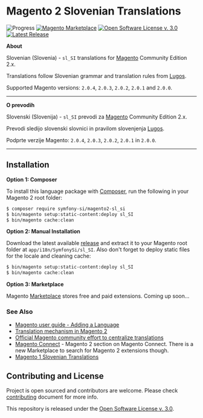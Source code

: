 # Magento 2 Slovenian Translations

![Progress](http://progressed.io/bar/56?title=completed)
[![Magento Marketplace](https://img.shields.io/badge/Magento-Marketplace-orange.svg)][marketplace]
[![Open Software License v. 3.0](https://img.shields.io/badge/License-OSL--3.0-blue.svg)][license]
[![Latest Release](https://img.shields.io/github/release/symfony-si/magento2-sl_si.svg)][latest-release]


**About**

Slovenian (Slovenia) - `sl_SI` translations for [Magento][magento] Community Edition
2.x.

Translations follow Slovenian grammar and translation rules from [Lugos][lugos].

Supported Magento versions: `2.0.4`, `2.0.3`, `2.0.2`, `2.0.1` and `2.0.0`.

---

**O prevodih**

Slovenski (Slovenija) - `sl_SI` prevodi za [Magento][magento] Community Edition
2.x.

Prevodi sledijo slovenski slovnici in pravilom slovenjenja [Lugos][lugos].

Podprte verzije Magento: `2.0.4`, `2.0.3`, `2.0.2`, `2.0.1` in `2.0.0`.

---


## Installation

**Option 1: Composer**

To install this language package with [Composer](https://getcomposer.org), run
the following in your Magento 2 root folder:

```bash
$ composer require symfony-si/magento2-sl_si
$ bin/magento setup:static-content:deploy sl_SI
$ bin/magento cache:clean
```

**Option 2: Manual Installation**

Download the latest available [release][latest-release] and extract it to your
Magento root folder at `app/i18n/SymfonySi/sl_SI`. Also don't forget to deploy
static files for the locale and cleaning cache:

```bash
$ bin/magento setup:static-content:deploy sl_SI
$ bin/magento cache:clean
```


**Option 3: Marketplace**

Magento [Marketplace][marketplace] stores free and paid extensions. Coming up
soon...


### See Also

* [Magento user guide - Adding a Language](http://devdocs.magento.com/guides/v2.0/frontend-dev-guide/translations/xlate.html)
* [Translation mechanism in Magento 2](https://gist.github.com/antonmakarenko/7538216)
* [Official Magento community effort to centralize translations](https://crowdin.com/project/magento-2)
* [Magento Connect](https://www.magentocommerce.com/magento-connect/magento-2) - Magento
  2 section on Magento Connect. There is a new Marketplace to search for Magento
  2 extensions though.
* [Magento 1 Slovenian Translations](https://github.com/symfony-si/magento1-sl-si)


## Contributing and License

Project is open sourced and contributors are welcome. Please check [contributing](CONTRIBUTING.md)
document for more info.

This repository is released under the [Open Software License v. 3.0][license].


[license]: https://github.com/symfony-si/magento2-sl_si/blob/master/LICENSE
[lugos]: https://wiki.lugos.si/slovenjenje:pravila
[magento]: https://magento.com/
[marketplace]: https://marketplace.magento.com
[latest-release]: https://github.com/symfony-si/magento2-sl_si/releases/latest

